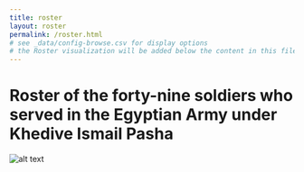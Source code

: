 ```yaml
---
title: roster
layout: roster
permalink: /roster.html
# see _data/config-browse.csv for display options
# the Roster visualization will be added below the content in this file
---
```


# Roster of the forty-nine soldiers who served in the Egyptian Army under Khedive Ismail Pasha

![alt text](loring_egypt3.jpeg)
